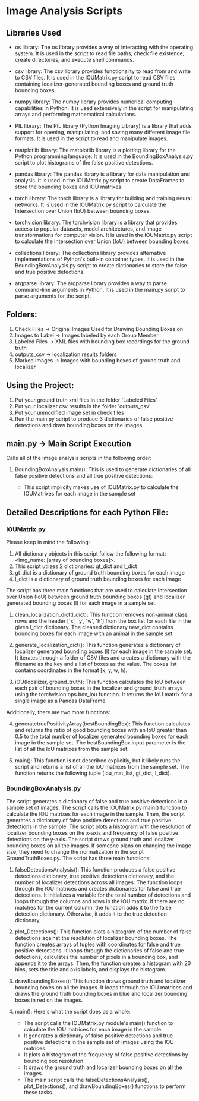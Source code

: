 # Image Analysis Scripts

## Libraries Used 

- os library: The os library provides a way of interacting with the operating system. It is used in the script to read file paths, check file existence, create directories, and execute shell commands.

- csv library: The csv library provides functionality to read from and write to CSV files. It is used in the IOUMatrix.py script to read CSV files containing localizer-generated bounding boxes and ground truth bounding boxes.

- numpy library: The numpy library provides numerical computing capabilities in Python. It is used extensively in the script for manipulating arrays and performing mathematical calculations.

- PIL library: The PIL library (Python Imaging Library) is a library that adds support for opening, manipulating, and saving many different image file formats. It is used in the script to read and manipulate images.

- matplotlib library: The matplotlib library is a plotting library for the Python programming language. It is used in the BoundingBoxAnalysis.py script to plot histograms of the false positive detections.

- pandas library: The pandas library is a library for data manipulation and analysis. It is used in the IOUMatrix.py script to create DataFrames to store the bounding boxes and IOU matrixes.

- torch library: The torch library is a library for building and training neural networks. It is used in the IOUMatrix.py script to calculate the Intersection over Union (IoU) between bounding boxes.

- torchvision library: The torchvision library is a library that provides access to popular datasets, model architectures, and image transformations for computer vision. It is used in the IOUMatrix.py script to calculate the Intersection over Union (IoU) between bounding boxes.

- collections library: The collections library provides alternative implementations of Python's built-in container types. It is used in the BoundingBoxAnalysis.py script to create dictionaries to store the false and true positive detections.

- argparse library: The argparse library provides a way to parse command-line arguments in Python. It is used in the main.py script to parse arguments for the script.

## Folders:

1. Check Files -> Original Images Used for Drawing Bounding Boxes on 
2. Images to Label -> Images labeled by each Group Member 
3. Labeled Files -> XML files with bounding box recordings for the ground truth 
4. outputs_csv -> localization results folders
5. Marked Images -> Images with bounding boxes of ground truth and localizer

## Using the Project: 

1. Put your ground truth xml files in the folder 'Labeled Files'
2. Put your localizer csv results in the folder 'outputs_csv'
3. Put your unmodified image set in check files 
4. Run the main.py script to produce 3 dictionaries of false positive detections and draw bounding boxes on the images

## main.py -> Main Script Execution

Calls all of the image analysis scripts in the following order:

1. BoundingBoxAnalysis.main(): This is used to generate dictionaries of all false positive detections and all true positive detections:

   - This script implicity makes use of IOUMatrix.py to calculate the IOUMatrixes for each image in the sample set


## Detailed Descriptions for each Python File:

### IOUMatrix.py

Please keep in mind the following:
  1. All dictionary objects in this script follow the following format: <img_name: [array of bounding boxes]>.
  2. This script utlizes 2 dictionaries: gt_dict and l_dict
  3. gt_dict is a dictionary of ground truth bounding boxes for each image
  4. l_dict is a dictionary of ground truth bounding boxes for each image

The script has three main functions that are used to calculate Intersection over Union (IoU) between ground truth bounding boxes (gt) and localizer generated bounding boxes (l) for each image in a sample set.

1. clean_localization_dict(l_dict): This function removes non-animal class rows and the header ['x', 'y', 'w', 'h'] from the box list for each file in the given l_dict dictionary. The cleaned dictionary new_dict contains bounding boxes for each image with an animal in the sample set.

2. generate_localization_dict(): This function generates a dictionary of localizer generated bounding boxes (l) for each image in the sample set. It iterates through a folder of CSV files and creates a dictionary with the filename as the key and a list of boxes as the value. The boxes list contains coordinates in the format [x, y, w, h].

3. iOU(localizer, ground_truth): This function calculates the IoU between each pair of bounding boxes in the localizer and ground_truth arrays using the torchvision.ops.box_iou function. It returns the IoU matrix for a single image as a Pandas DataFrame.

Additionally, there are two more functions:

4. generatetruePositivityArray(bestBoundingBox): This function calculates and returns the ratio of good bounding boxes with an IoU greater than 0.5 to the total number of localizer generated bounding boxes for each image in the sample set. The bestBoundingBox input parameter is the list of all the IoU matrixes from the sample set.

5. main(): This function is not described explicitly, but it likely runs the script and returns a list of all the IoU matrixes from the sample set. The function returns the following tuple (iou_mat_list, gt_dict, l_dict).

### BoundingBoxAnalysis.py

The script generates a dictionary of false and true positive detections in a sample set of images. The script calls the IOUMatrix.py main() function to calculate the IOU matrixes for each image in the sample. Then, the script generates a dictionary of false positive detections and true positive detections in the sample. The script plots a histogram with the resolution of localizer bounding boxes on the x-axis and frequency of false positive detections on the y-axis. The script draws ground truth and localizer bounding boxes on all the images. If someone plans on changing the image size, they need to change the normalization in the script GroundTruthBoxes.py. The script has three main functions:

1. falseDetectionsAnalysis(): This function produces a false positive detections dictionary, true positive detections dictionary, and the number of localizer detections across all images. The function loops through the IOU matrices and creates dictionaries for false and true detections. It initializes a variable for the total number of detections and loops through the columns and rows in the IOU matrix. If there are no matches for the current column, the function adds it to the false detection dictionary. Otherwise, it adds it to the true detection dictionary.

2. plot_Detections(): This function plots a histogram of the number of false detections against the resolution of localizer bounding boxes. The function creates arrays of tuples with coordinates for false and true positive detections. It loops through the dictionaries of false and true detections, calculates the number of pixels in a bounding box, and appends it to the arrays. Then, the function creates a histogram with 20 bins, sets the title and axis labels, and displays the histogram.

3. drawBoundingBoxes(): This function draws ground truth and localizer bounding boxes on all the images. It loops through the IOU matrices and draws the ground truth bounding boxes in blue and localizer bounding boxes in red on the images.

4. main():
   Here's what the script does as a whole:
  
   - The script calls the IOUMatrix.py module's main() function to calculate the IOU matrices for each image in the sample.
   - It generates a dictionary of false positive detections and true positive detections in the sample set of images using the IOU matrices.
   - It plots a histogram of the frequency of false positive detections by bounding box resolution.
   - It draws the ground truth and localizer bounding boxes on all the images.
    - The main script calls the falseDetectionsAnalysis(), plot_Detections(), and drawBoundingBoxes() functions to perform these tasks.





